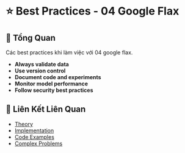 # ⭐ Best Practices - 04 Google Flax

## 🎯 Tổng Quan

Các best practices khi làm việc với 04 google flax.

- **Always validate data**
- **Use version control**
- **Document code and experiments**
- **Monitor model performance**
- **Follow security best practices**

## 🔗 Liên Kết Liên Quan

- [Theory](./THEORY_04_google_flax.md)
- [Implementation](./IMPLEMENTATION_04_google_flax.md)
- [Code Examples](./CODE_EXAMPLES_04_google_flax.md)
- [Complex Problems](./COMPLEX_PROBLEMS.md)
